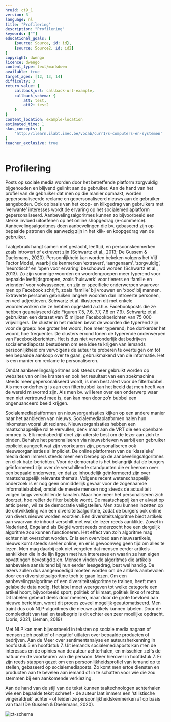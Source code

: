 ```yaml
---
hruid: ct9_1
version: 3
language: nl
title: "Profilering"
description: "Profilering"
keywords: [""]
educational_goals: [
    {source: Source, id: id}, 
    {source: Source2, id: id2}
]
copyright: dwengo
licence: dwengo
content_type: text/markdown
available: true
target_ages: [12, 13, 14]
difficulty: 3
return_value: {
    callback_url: callback-url-example,
    callback_schema: {
        att: test,
        att2: test2
    }
}
content_location: example-location
estimated_time: 1
skos_concepts: [
    'http://ilearn.ilabt.imec.be/vocab/curr1/s-computers-en-systemen'
]
teacher_exclusive: true
---
```

# Profilering

Posts op sociale media worden door het betreffende platform zorgvuldig bijgehouden en blijvend gelinkt aan de gebruiker. Aan de hand van het profiel van de gebruiker dat
men op die manier opmaakt, worden gepersonaliseerde reclame en gepersonaliseerd nieuws aan de gebruiker aangeboden. Ook op basis van het koop- en klikgedrag van
gebruikers met ‘verwante’ interesses wordt de ervaring op het socialemediaplatform gepersonaliseerd. Aanbevelingsalgoritmes kunnen zo bijvoorbeeld een sterke invloed
uitoefenen op het online shopgedrag (e-commerce).
Aanbevelingsalgoritmes doen aanbevelingen die bv. gebaseerd zijn op bepaalde patronen die aanwezig zijn in het klik- en koopgedrag van de gebruiker.

Taalgebruik hangt samen met geslacht, leeftijd, en persoonskenmerken zoals introvert of extravert zijn (Schwartz et al., 2013; De Gussem & Daelemans, 2020). 
Persoonlijkheid kan worden bekeken volgens het Vijf Factor Model, waarbij de kenmerken ‘extravert’, ‘aangenaam’, ‘zorgvuldig’, ‘neurotisch’ en ‘open voor ervaring’ beschouwd worden (Schwartz et al., 2013).
Zo zijn sommige woorden en woordengroepen meer typerend voor bepaalde leeftijdsgroepen, zoals ‘huiswerk’ voor tieners en ‘familie en vrienden’ voor volwassenen, en zijn er specifieke onderwerpen waarover men op Facebook schrijft, zoals ‘familie’ bij vrouwen en ‘xbox’ bij mannen. Extraverte personen gebruiken langere woorden dan introverte personen, en veel adjectieven.
Schwartz et al. illustreren dit met enkele woordenwolken die ze hebben opgesteld a.d.h.v. Facebookposts die ze hebben geanalyseerd (zie Figuren 7.5, 7.6, 7.7, 7.8 en 7.9). Schwartz et al. gebruikten een dataset van 15 miljoen Facebookberichten van 75 000 vrijwilligers. De cluster in het midden bevat de woorden die typerend zijn voor de groep: hoe groter het
woord, hoe meer typerend; hoe donkerder het woord, hoe frequenter. De clusters errond tonen de typerende onderwerpen van Facebookberichten.
Het is dus niet verwonderlijk dat bedrijven socialemediaposts bestuderen om een idee te krijgen van iemands persoonlijkheid om vervolgens de auteur te proberen te overtuigen om tot een bepaalde aankoop over te gaan, gebruikmakend van die informatie. Het is een manier om reclame te personaliseren.

Omdat aanbevelingsalgoritmes ook steeds meer gebruikt worden op websites van online kranten en ook het resultaat van een zoekmachine steeds meer gepersonaliseerd wordt, is men best alert voor de filterbubbel. Als men onderhevig is aan een filterbubbel kan het beeld dat men heeft van de wereld misvormd zijn. Als men bv. wil leren over een onderwerp waar men niet vertrouwd mee is, dan kan men door zo’n bubbel een ongenuanceerd beeld krijgen.

Socialemediaplatformen en nieuwsorganisaties kijken op een andere manier naar het aanbieden van nieuws. Socialemediaplatformen halen hun inkomsten vooral uit reclame. Nieuwsorganisaties hebben een maatschappelijke rol te vervullen, denk maar aan de VRT die een openbare omroep is. Elk mediabedrijf doet zijn uiterste best om de lezer aan zich te binden. Behalve het personaliseren via nieuwsbrieven waarbij een gebruiker expliciet aangeeft wat zijn voorkeuren zijn, personaliseren ook nieuwsorganisaties al impliciet.
De online platformen van de ‘klassieke’ media doen immers steeds meer een beroep op de aanbevelingsalgoritmes en click bate-berichten.
Voor de democratie is het belangrijk dat de burgers geïnformeerd zijn over de verschillende standpunten die er heersen over een bepaald onderwerp, en dat ze inhoudelijk geïnformeerd zijn over maatschappelijk relevante thema’s.
Volgens recent wetenschappelijk onderzoek is er nog geen onmiddellijk gevaar voor de zogenaamde informatiebubbel, omdat de meeste mensen nog steeds de actualiteit volgen langs verschillende kanalen. Maar hoe meer het personaliseren zich doorzet, hoe reëler de filter bubble wordt. De maatschappij kan er alvast op anticiperen, wil ze de democratie veiligstellen.
Men zou kunnen inzetten op de ontwikkeling van een diversiteitsalgoritme, zodat de burgers ook online van divers nieuws worden voorzien. Een diversiteitsalgoritme biedt artikels aan waarvan de inhoud verschilt met wat de lezer reeds aanklikte. Zowel in Nederland, Engeland als België wordt reeds onderzocht hoe een dergelijk algoritme zou kunnen functioneren.
Het effect van zo’n algoritme mag echter niet overschat worden. Er is een overvloed aan nieuwsartikels, nieuws komt steeds sneller online, en er is gewoonweg geen tijd om alles te lezen. Men mag daarbij ook niet vergeten dat mensen eerder artikels aanklikken die in de lijn liggen met hun interesses en waarin ze hun eigen opvattingen bevestigd zien. Mensen vinden de algoritmes
die artikels aanbevelen aansluitend bij hun eerder leesgedrag, best wel handig. De lezers zullen dus aangemoedigd moeten worden om de artikels aanbevolen door een diversiteitsalgoritme toch te gaan lezen. 
Om een aanbevelingsalgoritme of een diversiteitsalgoritme te trainen, heeft men gelabelde data nodig. Het label moet weergeven tot welke categorie een artikel hoort, bijvoorbeeld sport, politiek of klimaat, politiek links of rechts. Dit labelen gebeurt deels door mensen, maar door de grote toevloed aan nieuwe berichten, wordt dit proces zoveel mogelijk geautomatiseerd. Men traint dus
ook NLP-algoritmes die nieuwe artikels kunnen labelen. Door de complexiteit van taal en taalbegrip is dit echter een zeer moeilijke opdracht. (Joris, 2021; Lieman, 2019)

Met NLP kan men bijvoorbeeld in teksten op sociale media nagaan of mensen zich positief of negatief uitlaten over bepaalde producten of bedrijven. Aan de Meer over sentimentanalyse en
auteursherkenning in hoofdstuk 5 en hoofdstuk 7. Uit iemands socialemediaposts kan men de interesses en de opinies van de auteur achterhalen, en misschien zelfs de natuur en de voorkeuren
van die persoon. Meer hierover in hoofdstuk 7.
Er zijn reeds stappen gezet om een persoonlijkheidsprofiel van iemand op te stellen, gebaseerd op socialemediaposts. Zo komt men ertoe diensten en producten aan te bevelen aan iemand of in te schatten voor wie die zou stemmen bij een aankomende verkiezing.

Aan de hand van de stijl van de tekst kunnen taaltechnologen achterhalen wie een bepaalde tekst schreef - de auteur laat immers een ‘stilistische vingerafdruk’ achter - of leiden ze persoonlijkheidskenmerken af op basis van taal (De Gussem & Daelemans, 2020).

![ct-schema](@learning-object/m_ct_impact_1/nl/3)
